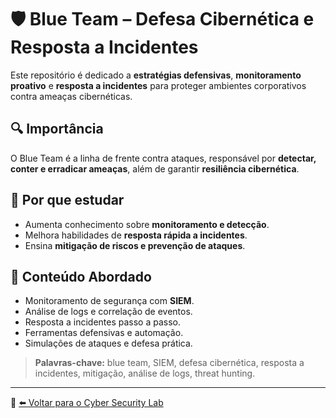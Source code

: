 # 🛡️ Blue Team – Defesa Cibernética e Resposta a Incidentes

Este repositório é dedicado a **estratégias defensivas**, **monitoramento proativo** e **resposta a incidentes** para proteger ambientes corporativos contra ameaças cibernéticas.

## 🔍 Importância
O Blue Team é a linha de frente contra ataques, responsável por **detectar, conter e erradicar ameaças**, além de garantir **resiliência cibernética**.

## 🎯 Por que estudar
- Aumenta conhecimento sobre **monitoramento e detecção**.  
- Melhora habilidades de **resposta rápida a incidentes**.  
- Ensina **mitigação de riscos e prevenção de ataques**.  

## 📌 Conteúdo Abordado
- Monitoramento de segurança com **SIEM**.
- Análise de logs e correlação de eventos.
- Resposta a incidentes passo a passo.
- Ferramentas defensivas e automação.
- Simulações de ataques e defesa prática.

> **Palavras-chave:** blue team, SIEM, defesa cibernética, resposta a incidentes, mitigação, análise de logs, threat hunting.

---

🔗 [⬅️ Voltar para o Cyber Security Lab](https://github.com/DarwinSecc/cyber-security-lab)
